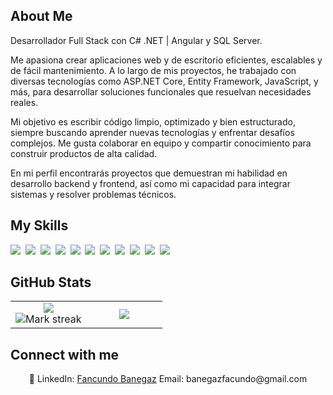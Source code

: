 ## About Me

Desarrollador Full Stack con C# .NET | Angular y SQL Server.

Me apasiona crear aplicaciones web y de escritorio eficientes, escalables y de fácil mantenimiento. A lo largo de mis proyectos, he trabajado con diversas tecnologías como ASP.NET Core, Entity Framework, JavaScript, y más, para desarrollar soluciones funcionales que resuelvan necesidades reales.

Mi objetivo es escribir código limpio, optimizado y bien estructurado, siempre buscando aprender nuevas tecnologías y enfrentar desafíos complejos. Me gusta colaborar en equipo y compartir conocimiento para construir productos de alta calidad.

En mi perfil encontrarás proyectos que demuestran mi habilidad en desarrollo backend y frontend, así como mi capacidad para integrar sistemas y resolver problemas técnicos.

## My Skills

<img src="https://img.shields.io/badge/HTML-%23E34F26.svg?logo=html5&logoColor=white"> 
<img src="https://img.shields.io/badge/CSS-1572B6?logo=css3&logoColor=fff"> 
<img src="https://img.shields.io/badge/JavaScript-F7DF1E?logo=javascript&logoColor=000"> 
<img src="https://img.shields.io/badge/jQuery-0769AD?logo=jquery&logoColor=fff"> 
<img src="https://img.shields.io/badge/Bootstrap-7952B3?logo=bootstrap&logoColor=fff"> 
<img src="https://img.shields.io/badge/GitHub-%23121011.svg?logo=github&logoColor=white"> 
<img src="https://img.shields.io/badge/Angular-%23DD0031.svg?logo=angular&logoColor=white"> 
<img src="https://img.shields.io/badge/TypeScript-3178C6?logo=typescript&logoColor=fff"> 
<img src="https://img.shields.io/badge/.NET-512BD4?logo=dotnet&logoColor=fff"> 
<img src="https://img.shields.io/badge/MySQL-4479A1?logo=mysql&logoColor=fff"> 
<img src="https://img.shields.io/badge/SQLite-%2307405e.svg?logo=sqlite&logoColor=white"> 

## GitHub Stats

<table><tbody><tr border="none"><td width="50%" align="center">
<img align="center" src="https://readme-stats-fork-mauve.vercel.app/api/?username=Facundo-Banegaz&theme=dark&show_icons=true&count_private=true"><br>
<img alt="Mark streak" src="https://github-readme-streak-stats-five-roan.vercel.app?user=Facundo-Banegaz&theme=dark"></td><td width="50%" align="center">
<img align="center" src="https://readme-stats-fork-mauve.vercel.app/api/top-langs/?username=Facundo-Banegaz&theme=dark&hide_border=false&no-bg=true&no-frame=true&langs_count=6"></td></tr></tbody></table>

## Connect with me

<p align="center">🔗 LinkedIn: <a href="https://www.linkedin.com/in/facundo-banegaz-960982200/" target="_blank">Fancundo Banegaz</a> Email: banegazfacundo@gmail.com</p>
